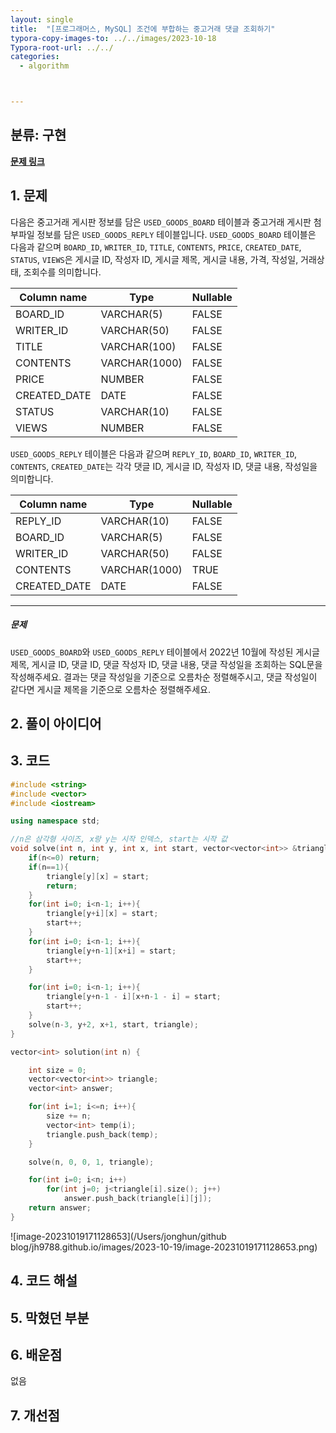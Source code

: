 ```yaml
---
layout: single
title:  "[프로그래머스, MySQL] 조건에 부합하는 중고거래 댓글 조회하기"
typora-copy-images-to: ../../images/2023-10-18
Typora-root-url: ../../
categories: 
  - algorithm



---
```


## 분류: 구현

**[문제 링크]( https://school.programmers.co.kr/learn/courses/30/lessons/68645)**





## 1. 문제

다음은 중고거래 게시판 정보를 담은 `USED_GOODS_BOARD` 테이블과 중고거래 게시판 첨부파일 정보를 담은 `USED_GOODS_REPLY` 테이블입니다. `USED_GOODS_BOARD` 테이블은 다음과 같으며 `BOARD_ID`, `WRITER_ID`, `TITLE`, `CONTENTS`, `PRICE`, `CREATED_DATE`, `STATUS`, `VIEWS`은 게시글 ID, 작성자 ID, 게시글 제목, 게시글 내용, 가격, 작성일, 거래상태, 조회수를 의미합니다.

| Column name  | Type          | Nullable |
| ------------ | ------------- | -------- |
| BOARD_ID     | VARCHAR(5)    | FALSE    |
| WRITER_ID    | VARCHAR(50)   | FALSE    |
| TITLE        | VARCHAR(100)  | FALSE    |
| CONTENTS     | VARCHAR(1000) | FALSE    |
| PRICE        | NUMBER        | FALSE    |
| CREATED_DATE | DATE          | FALSE    |
| STATUS       | VARCHAR(10)   | FALSE    |
| VIEWS        | NUMBER        | FALSE    |

`USED_GOODS_REPLY` 테이블은 다음과 같으며 `REPLY_ID`, `BOARD_ID`, `WRITER_ID`, `CONTENTS`, `CREATED_DATE`는 각각 댓글 ID, 게시글 ID, 작성자 ID, 댓글 내용, 작성일을 의미합니다.

| Column name  | Type          | Nullable |
| ------------ | ------------- | -------- |
| REPLY_ID     | VARCHAR(10)   | FALSE    |
| BOARD_ID     | VARCHAR(5)    | FALSE    |
| WRITER_ID    | VARCHAR(50)   | FALSE    |
| CONTENTS     | VARCHAR(1000) | TRUE     |
| CREATED_DATE | DATE          | FALSE    |

------

##### 문제

`USED_GOODS_BOARD`와 `USED_GOODS_REPLY` 테이블에서 2022년 10월에 작성된 게시글 제목, 게시글 ID, 댓글 ID, 댓글 작성자 ID, 댓글 내용, 댓글 작성일을 조회하는 SQL문을 작성해주세요. 결과는 댓글 작성일을 기준으로 오름차순 정렬해주시고, 댓글 작성일이 같다면 게시글 제목을 기준으로 오름차순 정렬해주세요.

## 2. 풀이 아이디어





## 3. 코드

```c++
#include <string>
#include <vector>
#include <iostream>

using namespace std;

//n은 삼각형 사이즈, x랑 y는 시작 인덱스, start는 시작 값
void solve(int n, int y, int x, int start, vector<vector<int>> &triangle){
    if(n<=0) return;
    if(n==1){
        triangle[y][x] = start;
        return;
    }
    for(int i=0; i<n-1; i++){
        triangle[y+i][x] = start;
        start++;
    }
    for(int i=0; i<n-1; i++){
        triangle[y+n-1][x+i] = start;
        start++;
    }

    for(int i=0; i<n-1; i++){
        triangle[y+n-1 - i][x+n-1 - i] = start;
        start++;
    }
    solve(n-3, y+2, x+1, start, triangle);
}

vector<int> solution(int n) {

    int size = 0;
    vector<vector<int>> triangle;
    vector<int> answer;

    for(int i=1; i<=n; i++){
        size += n;
        vector<int> temp(i);
        triangle.push_back(temp);
    }

    solve(n, 0, 0, 1, triangle);

    for(int i=0; i<n; i++)
        for(int j=0; j<triangle[i].size(); j++)
            answer.push_back(triangle[i][j]);
    return answer;
}
```

![image-20231019171128653](/Users/jonghun/github blog/jh9788.github.io/images/2023-10-19/image-20231019171128653.png)




## 4. 코드 해설



## 5. 막혔던 부분



## 6. 배운점

없음



## 7. 개선점

